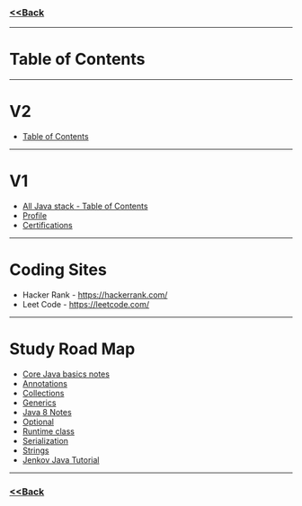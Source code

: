 ### [<<Back](https://github.com/avinashbabudonthu/java)
------
# Table of Contents
------
# V2
* [Table of Contents](java-v2/README.md)
------
# V1
* [All Java stack - Table of Contents](java/README.md#index)
* [Profile](java/profile.md)
* [Certifications](java/certifications.md)
------
# Coding Sites
* Hacker Rank - https://hackerrank.com/
* Leet Code - https://leetcode.com/
------
# Study Road Map
* [Core Java basics notes](java-v2/core-java/notes/basics.md)
* [Annotations](java-v2/core-java/notes/annotations.md)
* [Collections](java-v2/core-java/notes/collections.md)
* [Generics](java-v2/core-java/notes/generics.md)
* [Java 8 Notes](java-v2/core-java/notes/java-8-notes.md)
* [Optional](java-v2/core-java/notes/optional.md)
* [Runtime class](java-v2/core-java/notes/runtime.md)
* [Serialization](java-v2/core-java/notes/serialization.md)
* [Strings](java-v2/core-java/notes/strings.md)
* [Jenkov Java Tutorial](https://jenkov.com/tutorials/java/index.html)
------
### [<<Back](https://github.com/avinashbabudonthu/java)